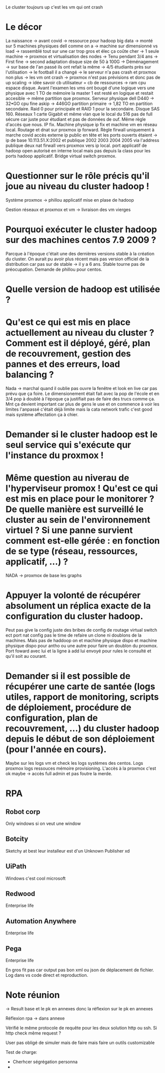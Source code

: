 Le cluster toujours up c'est les vm qui ont crash

# Le décor

La naissance -> avant covid -> ressource pour hadoop big data -> monté sur 5 machines physiques dell comme on a -> machine sur dimensionné vs load -> rassemblé tout sur une car trop gros et élec ça coûte cher -> 1 seule machine -> proxmox et virtualisation des nodes -> Tenu pendant 3/4 ans -> First fine -> second adaptation disque size de 50 à 100G -> Déménagement -> sur base de l'an passé ils ont refait la même -> 4/5 étudiants près sur l'utilisation -> le football il a changé -> le serveur n'a pas crash et proxmox non plus -> les vm ont crash -> proxmox n'est pas prévisions et donc pas de up scaling -> idée savoir cb utilisateur = cb de ressources -> ram cpu espace disque. Avant l'examen les vms ont bougé d'une logique vers une physique avec 1 TO de mémoire la master 1 est resté en logique et restait accesible -> même partition que proxmox. Serveur physique dell D440 -> 32•GO cpu fine askip -> 446GO partition primaire -> 1,82 TO en partition secondaire. Raid 0 pour principale et RAID 1 pour la secondaire. Disque SAS 160. Réseaux 1 carte Gigabit et même vlan que le local du 516 pas de full sécure car juste pour étudiant et pas de données de ouf. Même règle d'accès que nous. IP fix. Machine physique ip fix et machine vm en réseau local. Routage et dnat sur proxmox ip forward. Règle firwall uniquement à marche covid accès externe ip public en tête et les ports ouverts étaient -> ip de base 10.113.51.X:2002 et publique 2002 2003 2004 2005 via l'address publique deux nat firwall vers proxmox vers ip local. port applicatif de hadoop open autorisé en interne local mais pas depuis la class pour les ports hadoop applicatif. Bridge virtual switch proxmox.

# Questionner sur le rôle précis qu'il joue au niveau du cluster hadoop !

Système proxmox -> phillou applicatif mise en plase de hadoop

Gestion réseaux et proxmox et vm -> livraison des vm vierges

# Pourquoi exécuter le cluster hadoop sur des machines centos 7.9 2009 ?

Parcque à l'époque c'était une des dernières versions stable à la création du cluster. On aurait pu avoir plus récent mais pas version officiel de la distribution car pas sur de stable -> il y a 6 ans. Stable tourne pas de préocupation. Demande de phillou pour centos.

# Quelle version de hadoop est utilisée ?

# Qu'est ce qui est mis en place actuellement au niveau du cluster ? Comment est il déployé, géré, plan de recouvrement, gestion des pannes et des erreurs, load balancing ?

Nada -> marchal quand il oublie pas ouvre la fenêtre et look en live car pas prévu que ça foire. Le dimensionement était fait avec la pop de l'école et en 3/4 pop à doublé à l'époque ça justifiait pas de faire des trucs comme ça. Mnt ça devient important car plus de gens le use et on commence à voir les limites l'anpassé c'était déjà limite mais la cata network trafic c'est good mais système affectation ça à chier.

# Demander si le cluster hadoop est le seul service qui s'exécute qur l'instance du proxmox !

# Même question au niverau de l'hyperviseur promox ! Qu'est ce qui est mis en place pour le monitorer ? De quelle manière est surveillé le cluster au sein de l'environnement virtuel ? Si une panne survient comment est-elle gérée : en fonction de se type (réseau, ressources, applicatif, ...) ?

NADA -> proxmox de base les graphs

# Appuyer la volonté de récupérer absolument un réplica exacte de la configuration du cluster hadoop.

Peut pas give la config juste des bribes de config de routage virtual switch ect port nat config pas le time de refaire un clone ni doublons de la machines. Mais pas de haddoop on et machine physique dispo et machine physique dispo pour antho ou une autre pour faire un doublon du proxmox. Port foward avec lui et la ligne à add lui envoyé pour rules le consulté et qu'il soit au courant.

# Demander si il est possible de récupérer une carte de santée (logs utiles, rapport de monitoring, scripts de déploiement, procédure de configuration, plan de recouvrement, ...) du cluster hadoop depuis le début de son déploiement (pour l'année en cours).

Maybe sur les logs vm et check les logs systèmes des centos. Logs proxmox logs ressouces mémoire provisioning. L'accès à la proxmox c'est ok maybe -> accès full admin et pas foutre la merde.

# RPA

## Robot corp

Only windows si on veut une window

## Botcity

Sketchy at best leur installeur est d'un Unknown Publisher xd

## UiPath

Windows c'est cool microsoft

## Redwood

Enterprise life

## Automation Anywhere

Enterprise life

## Pega

Enterprise life

En gros fit pas car output pas bon xml ou json de déplacement de fichier. Log dans vs code direct et
reproduction.

# Note réunion

-> Result base et le pk en annexes donc la réflexion sur le pk en annexes

Réflexion rpa -> dans annexe

Vérifié le même protocole de requête pour les deux solution http ou ssh. Si http check même request ?

User pas obligé de simuler mais de faire mais faire un outils customizable

Test de charge:

- Cherhcer ségrégation personna
-
